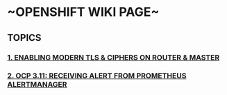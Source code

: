 


# __~OPENSHIFT WIKI PAGE~__


## __TOPICS__  

### <a href="https://aizuddin85.github.io/ciphers_tls/" target="_blank">1. ENABLING MODERN TLS & CIPHERS ON ROUTER & MASTER</a>  

### <a href="https://aizuddin85.github.io/prometheus_alert/" target="_blank">2. OCP 3.11: RECEIVING ALERT FROM PROMETHEUS ALERTMANAGER</a>

